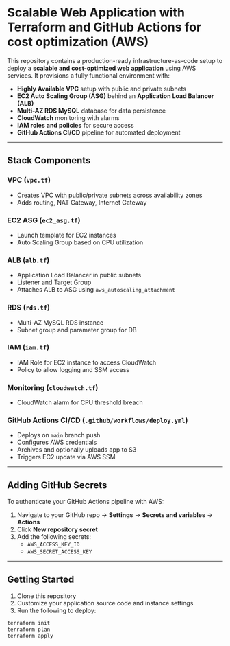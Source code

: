 # Scalable Web Application with Terraform and GitHub Actions for cost optimization (AWS)

This repository contains a production-ready infrastructure-as-code setup to deploy a **scalable and cost-optimized web application** using AWS services. It provisions a fully functional environment with:

- **Highly Available VPC** setup with public and private subnets
- **EC2 Auto Scaling Group (ASG)** behind an **Application Load Balancer (ALB)**
- **Multi-AZ RDS MySQL** database for data persistence
- **CloudWatch** monitoring with alarms
- **IAM roles and policies** for secure access
- **GitHub Actions CI/CD** pipeline for automated deployment

---

## Stack Components

###  VPC (`vpc.tf`)
- Creates VPC with public/private subnets across availability zones
- Adds routing, NAT Gateway, Internet Gateway

###  EC2 ASG (`ec2_asg.tf`)
- Launch template for EC2 instances
- Auto Scaling Group based on CPU utilization

###  ALB (`alb.tf`)
- Application Load Balancer in public subnets
- Listener and Target Group
- Attaches ALB to ASG using `aws_autoscaling_attachment`

###  RDS (`rds.tf`)
- Multi-AZ MySQL RDS instance
- Subnet group and parameter group for DB

###  IAM (`iam.tf`)
- IAM Role for EC2 instance to access CloudWatch
- Policy to allow logging and SSM access

###  Monitoring (`cloudwatch.tf`)
- CloudWatch alarm for CPU threshold breach

###  GitHub Actions CI/CD (`.github/workflows/deploy.yml`)
- Deploys on `main` branch push
- Configures AWS credentials
- Archives and optionally uploads app to S3
- Triggers EC2 update via AWS SSM

---

##  Adding GitHub Secrets

To authenticate your GitHub Actions pipeline with AWS:

1. Navigate to your GitHub repo → **Settings** → **Secrets and variables** → **Actions**
2. Click **New repository secret**
3. Add the following secrets:
   - `AWS_ACCESS_KEY_ID`
   - `AWS_SECRET_ACCESS_KEY`

---

##  Getting Started

1. Clone this repository
2. Customize your application source code and instance settings
3. Run the following to deploy:

```bash
terraform init
terraform plan
terraform apply
```
